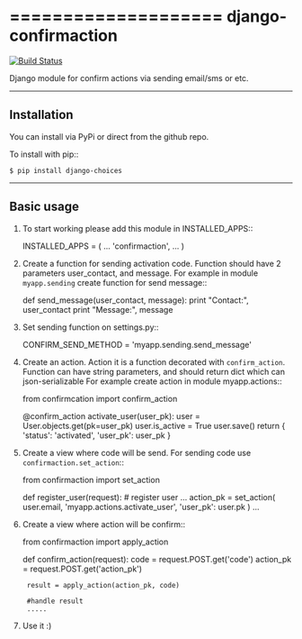 ====================
django-confirmaction
====================

[![Build Status](https://travis-ci.org/Zapix/django-confirmaction.png?branch=master)](https://travis-ci.org/Zapix/django-confirmaction)

Django module for confirm actions via sending email/sms or etc.

------------
Installation
------------

You can install via PyPi or direct from the github repo.

To install with pip::

    $ pip install django-choices

-----------
Basic usage
-----------

1. To start working please add this module in INSTALLED_APPS::

    INSTALLED_APPS = (
        ...
        'confirmaction',
        ...
    )

2. Create a function for sending activation code. Function should have 2 parameters
user_contact, and message. For example in module `myapp.sending` create function for send message::

    def send_message(user_contact, message):
        print "Contact:", user_contact
        print "Message:", message

3. Set sending function on settings.py::

    CONFIRM_SEND_METHOD = 'myapp.sending.send_message'

4. Create an action. Action it is a function decorated with `confirm_action`.
Function can have string parameters, and should return dict which can json-serializable
For example create action in module myapp.actions::

    from confirmcation import confirm_action

    @confirm_action
    activate_user(user_pk):
        user = User.objects.get(pk=user_pk)
        user.is_active = True
        user.save()
        return {
            'status': 'activated',
            'user_pk': user_pk
        }

5. Create a view where code will be send. For sending code use `confirmaction.set_action`::

    from confirmaction import set_action

    def register_user(request):
        # register user
        ...
        action_pk = set_action(
            user.email,
            'myapp.actions.activate_user',
            'user_pk': user.pk
        )
        ...

6. Create a view where action will be confirm::

    from confirmaction import apply_action

    def confirm_action(request):
        code = request.POST.get('code')
        action_pk = request.POST.get('action_pk')

        result = apply_action(action_pk, code)

        #handle result
        .....

7. Use it :)
